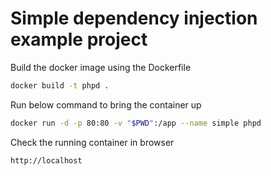 # Simple dependency injection example project


Build the docker image using the Dockerfile
```bash
docker build -t phpd .
```

Run below command to bring the container up
```bash
docker run -d -p 80:80 -v "$PWD":/app --name simple phpd
```

Check the running container in browser
```bash
http://localhost
```